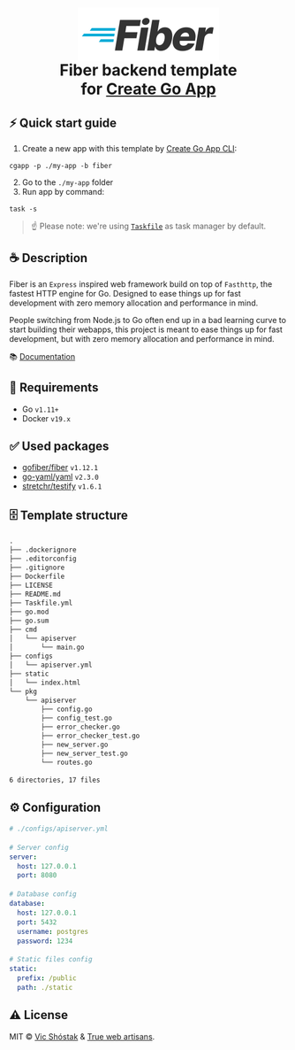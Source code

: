 <h1 align="center">
    <img align="center" height="96px" src=".github/images/fiber_logo.svg" alt="Fiber logo" /><br/>
    Fiber backend template<br/>
    for <a href="https://github.com/create-go-app">Create Go App</a>
</h1>

## ⚡️ Quick start guide

1. Create a new app with this template by [Create Go App CLI](https://github.com/create-go-app/cli):

```console
cgapp -p ./my-app -b fiber
```

2. Go to the `./my-app` folder
3. Run app by command:

```console
task -s
```

> ☝️ Please note: we're using [`Taskfile`](https://taskfile.dev) as task manager by default.

## ☕️ Description

Fiber is an `Express` inspired web framework build on top of `Fasthttp`, the fastest HTTP engine for Go. Designed to ease things up for fast development with zero memory allocation and performance in mind.

People switching from Node.js to Go often end up in a bad learning curve to start building their webapps, this project is meant to ease things up for fast development, but with zero memory allocation and performance in mind.

📚 [Documentation](https://docs.gofiber.io/)

## 📌 Requirements

- Go `v1.11+`
- Docker `v19.x`

## ✅ Used packages

- [gofiber/fiber](https://github.com/gofiber/fiber) `v1.12.1`
- [go-yaml/yaml](https://github.com/go-yaml/yaml) `v2.3.0`
- [stretchr/testify](https://github.com/stretchr/testify) `v1.6.1`

## 🗄 Template structure

```console
.
├── .dockerignore
├── .editorconfig
├── .gitignore
├── Dockerfile
├── LICENSE
├── README.md
├── Taskfile.yml
├── go.mod
├── go.sum
├── cmd
│   └── apiserver
│       └── main.go
├── configs
│   └── apiserver.yml
├── static
│   └── index.html
└── pkg
    └── apiserver
        ├── config.go
        ├── config_test.go
        ├── error_checker.go
        ├── error_checker_test.go
        ├── new_server.go
        ├── new_server_test.go
        └── routes.go

6 directories, 17 files
```

## ⚙️ Configuration

```yaml
# ./configs/apiserver.yml

# Server config
server:
  host: 127.0.0.1
  port: 8080

# Database config
database:
  host: 127.0.0.1
  port: 5432
  username: postgres
  password: 1234

# Static files config
static:
  prefix: /public
  path: ./static
```

## ⚠️ License

MIT &copy; [Vic Shóstak](https://github.com/koddr) & [True web artisans](https://1wa.co/).
